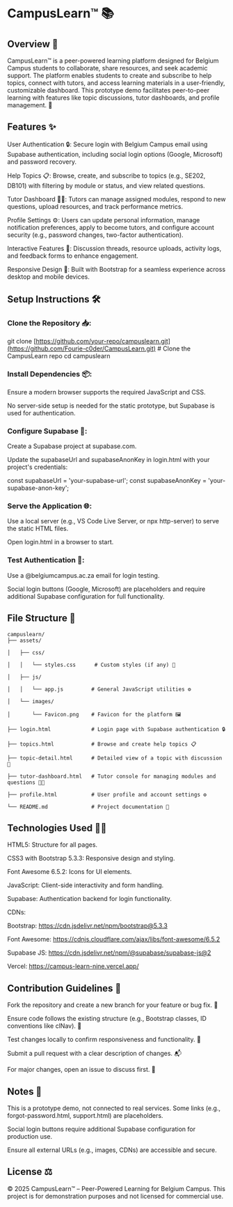 # CampusLearn™ 📚

## Overview 🌟

CampusLearn™ is a peer-powered learning platform designed for Belgium Campus students to collaborate, share resources, and seek academic support. The platform enables students to create and subscribe to help topics, connect with tutors, and access learning materials in a user-friendly, customizable dashboard. This prototype demo facilitates peer-to-peer learning with features like topic discussions, tutor dashboards, and profile management. 🚀

## Features ✨

User Authentication 🔒: Secure login with Belgium Campus email using Supabase authentication, including social login options (Google, Microsoft) and password recovery.

Help Topics 📋: Browse, create, and subscribe to topics (e.g., SE202, DB101) with filtering by module or status, and view related questions.

Tutor Dashboard 🧑‍🏫: Tutors can manage assigned modules, respond to new questions, upload resources, and track performance metrics.

Profile Settings ⚙️: Users can update personal information, manage notification preferences, apply to become tutors, and configure account security (e.g., password changes, two-factor authentication).

Interactive Features 💬: Discussion threads, resource uploads, activity logs, and feedback forms to enhance engagement.

Responsive Design 📱: Built with Bootstrap for a seamless experience across desktop and mobile devices.

## Setup Instructions 🛠️

### Clone the Repository 📥:

git clone [https://github.com/your-repo/campuslearn.git](https://github.com/Fourie-c0der/CampusLearn.git) # Clone the CampusLearn repo
cd campuslearn

### Install Dependencies 📦:

Ensure a modern browser supports the required JavaScript and CSS.

No server-side setup is needed for the static prototype, but Supabase is used for authentication.

### Configure Supabase 🔑:

Create a Supabase project at supabase.com.

Update the supabaseUrl and supabaseAnonKey in login.html with your project's credentials:

const supabaseUrl = 'your-supabase-url';
const supabaseAnonKey = 'your-supabase-anon-key';

### Serve the Application 🌐:

Use a local server (e.g., VS Code Live Server, or npx http-server) to serve the static HTML files.

Open login.html in a browser to start.

### Test Authentication 🔐:

Use a @belgiumcampus.ac.za email for login testing.

Social login buttons (Google, Microsoft) are placeholders and require additional Supabase configuration for full functionality.

## File Structure 📁

    campuslearn/
    ├── assets/
    
    │   ├── css/
    
    │   │   └── styles.css      # Custom styles (if any) 🎨 
    
    │   ├── js/
    
    │   │   └── app.js         # General JavaScript utilities ⚙️
    
    │   └── images/
    
    │       └── Favicon.png    # Favicon for the platform 🖼️
    
    ├── login.html             # Login page with Supabase authentication 🔒
    
    ├── topics.html            # Browse and create help topics 📋
    
    ├── topic-detail.html      # Detailed view of a topic with discussion 💬
    
    ├── tutor-dashboard.html   # Tutor console for managing modules and questions 🧑‍🏫
    
    ├── profile.html           # User profile and account settings ⚙️
    
    └── README.md              # Project documentation 📄

## Technologies Used 🧑‍💻

HTML5: Structure for all pages.

CSS3 with Bootstrap 5.3.3: Responsive design and styling.

Font Awesome 6.5.2: Icons for UI elements.

JavaScript: Client-side interactivity and form handling.

Supabase: Authentication backend for login functionality.

CDNs:

Bootstrap: https://cdn.jsdelivr.net/npm/bootstrap@5.3.3

Font Awesome: https://cdnjs.cloudflare.com/ajax/libs/font-awesome/6.5.2

Supabase JS: https://cdn.jsdelivr.net/npm/@supabase/supabase-js@2

Vercel: https://campus-learn-nine.vercel.app/

## Contribution Guidelines 🤝

Fork the repository and create a new branch for your feature or bug fix. 🌳

Ensure code follows the existing structure (e.g., Bootstrap classes, ID conventions like clNav). 📏

Test changes locally to confirm responsiveness and functionality. 🧪

Submit a pull request with a clear description of changes. 📬

For major changes, open an issue to discuss first. 💬

## Notes 📝

This is a prototype demo, not connected to real services. Some links (e.g., forgot-password.html, support.html) are placeholders.

Social login buttons require additional Supabase configuration for production use.

Ensure all external URLs (e.g., images, CDNs) are accessible and secure.

## License ⚖️

© 2025 CampusLearn™ – Peer-Powered Learning for Belgium Campus. This project is for demonstration purposes and not licensed for commercial use.
